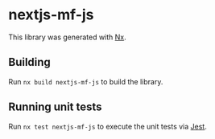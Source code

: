 # nextjs-mf-js

This library was generated with [Nx](https://nx.dev).

## Building

Run `nx build nextjs-mf-js` to build the library.

## Running unit tests

Run `nx test nextjs-mf-js` to execute the unit tests via [Jest](https://jestjs.io).
